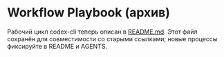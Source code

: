 # Workflow Playbook (архив)

Рабочий цикл codex-cli теперь описан в [README.md](../README.md#-workflow-playbook).
Этот файл сохранён для совместимости со старыми ссылками; новые процессы фиксируйте в README и AGENTS.

